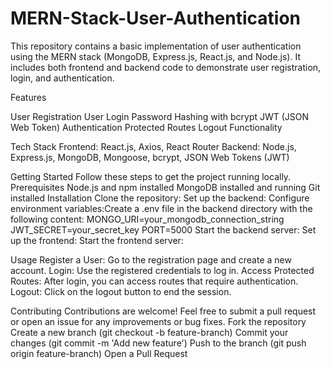 # MERN-Stack-User-Authentication
This repository contains a basic implementation of user authentication using the MERN stack (MongoDB, Express.js, React.js, and Node.js). It includes both frontend and backend code to demonstrate user registration, login, and authentication.

Features

User Registration
User Login
Password Hashing with bcrypt
JWT (JSON Web Token) Authentication
Protected Routes
Logout Functionality

Tech Stack
Frontend: React.js, Axios, React Router
Backend: Node.js, Express.js, MongoDB, Mongoose, bcrypt, JSON Web Tokens (JWT)

Getting Started
Follow these steps to get the project running locally.
Prerequisites
Node.js and npm installed
MongoDB installed and running
Git installed
Installation
Clone the repository:
Set up the backend:
Configure environment variables:Create a .env file in the backend directory with the following content:
   MONGO_URI=your_mongodb_connection_string
   JWT_SECRET=your_secret_key
   PORT=5000
Start the backend server:
Set up the frontend:
Start the frontend server:

Usage
Register a User: Go to the registration page and create a new account.
Login: Use the registered credentials to log in.
Access Protected Routes: After login, you can access routes that require authentication.
Logout: Click on the logout button to end the session.

Contributing
Contributions are welcome! Feel free to submit a pull request or open an issue for any improvements or bug fixes.
Fork the repository
Create a new branch (git checkout -b feature-branch)
Commit your changes (git commit -m 'Add new feature')
Push to the branch (git push origin feature-branch)
Open a Pull Request

